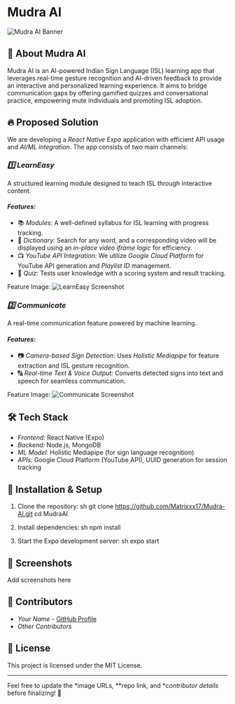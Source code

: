 # Mudra AI

![Mudra AI Banner](your-image-url-here)

## 🚀 About Mudra AI
Mudra AI is an AI-powered Indian Sign Language (ISL) learning app that leverages real-time gesture recognition and AI-driven feedback to provide an interactive and personalized learning experience. It aims to bridge communication gaps by offering gamified quizzes and conversational practice, empowering mute individuals and promoting ISL adoption.

## 🔥 Proposed Solution
We are developing a *React Native Expo* application with efficient API usage and *AI/ML integration*. The app consists of two main channels:

### *1️⃣ LearnEasy*
A structured learning module designed to teach ISL through interactive content.

#### *Features:*
- 📚 *Modules:* A well-defined syllabus for ISL learning with progress tracking.
- 📖 *Dictionary:* Search for any word, and a corresponding video will be displayed using an *in-place video iframe logic* for efficiency.
- 📺 *YouTube API Integration:* We utilize *Google Cloud Platform* for YouTube API generation and *Playlist ID* management.
- 🎯 *Quiz:* Tests user knowledge with a scoring system and result tracking.

Feature Image:
![LearnEasy Screenshot](your-image-url-here)

### *2️⃣ Communicate*
A real-time communication feature powered by machine learning.

#### *Features:*
- 📷 *Camera-based Sign Detection:* Uses *Holistic Mediapipe* for feature extraction and ISL gesture recognition.
- 🔠 *Real-time Text & Voice Output:* Converts detected signs into text and speech for seamless communication.

Feature Image:
![Communicate Screenshot](your-image-url-here)

## 🛠️ Tech Stack
- *Frontend:* React Native (Expo)
- *Backend:* Node.js, MongoDB
- *ML Model:* Holistic Mediapipe (for sign language recognition)
- *APIs:* Google Cloud Platform (YouTube API), UUID generation for session tracking

## 🔧 Installation & Setup
1. Clone the repository:
   sh
   git clone https://github.com/Matrixxx17/Mudra-AI.git
   cd MudraAI
   
2. Install dependencies:
   sh
   npm install
   
3. Start the Expo development server:
   sh
   expo start
   

## 📸 Screenshots
Add screenshots here

## 👥 Contributors
- *Your Name* - [GitHub Profile](https://github.com/your-github)
- *Other Contributors*

## 📄 License
This project is licensed under the MIT License.

---

Feel free to update the *image URLs, **repo link, and **contributor details* before finalizing! 🚀

